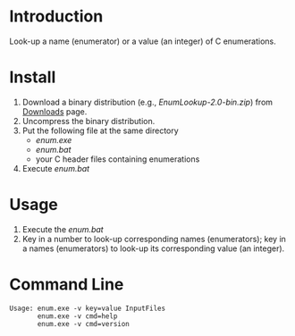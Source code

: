 # Introduction #

Look-up a name (enumerator) or a value (an integer) of C enumerations.


# Install #

1. Download a binary distribution (e.g., *EnumLookup-2.0-bin.zip*) from
   [Downloads](https://bitbucket.org/YorkJong/awkenumlookup/downloads) page.
2. Uncompress the binary distribution.
3. Put the following file at the same directory
    * *enum.exe*
    * *enum.bat*
    * your C header files containing enumerations
4. Execute *enum.bat*


# Usage #

1. Execute the *enum.bat*
2. Key in a number to look-up corresponding names (enumerators);
   key in a names (enumerators) to look-up its corresponding value (an integer).


# Command Line #

```
Usage: enum.exe -v key=value InputFiles
       enum.exe -v cmd=help
       enum.exe -v cmd=version
```